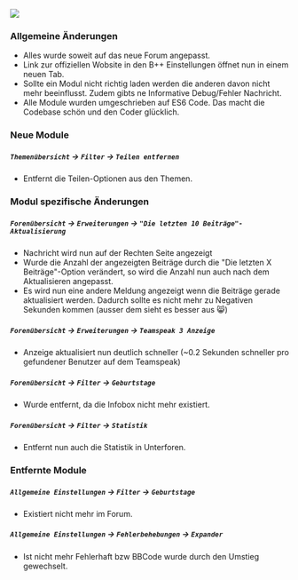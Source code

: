 ![](http://i.imgur.com/XuJvTm2.jpg)

### Allgemeine Änderungen
* Alles wurde soweit auf das neue Forum angepasst.
* Link zur offiziellen Wobsite in den B++ Einstellungen öffnet nun in einem neuen Tab.
* Sollte ein Modul nicht richtig laden werden die anderen davon nicht mehr beeinflusst. Zudem gibts ne Informative Debug/Fehler Nachricht.
* Alle Module wurden umgeschrieben auf ES6 Code. Das macht die Codebase schön und den Coder glücklich.

### Neue Module
##### `Themenübersicht` → `Filter` → `Teilen entfernen`
* Entfernt die Teilen-Optionen aus den Themen.

### Modul spezifische Änderungen
##### `Forenübersicht` → `Erweiterungen` → `"Die letzten 10 Beiträge"-Aktualisierung`
* Nachricht wird nun auf der Rechten Seite angezeigt
* Wurde die Anzahl der angezeigten Beiträge durch die "Die letzten X Beiträge"-Option verändert, so wird die Anzahl nun auch nach dem Aktualisieren angepasst.
* Es wird nun eine andere Meldung angezeigt wenn die Beiträge gerade aktualisiert werden. Dadurch sollte es nicht mehr zu Negativen Sekunden kommen (ausser dem sieht es besser aus :smile_cat:)

##### `Forenübersicht` → `Erweiterungen` → `Teamspeak 3 Anzeige`
* Anzeige aktualisiert nun deutlich schneller (~0.2 Sekunden schneller pro gefundener Benutzer auf dem Teamspeak)

##### `Forenübersicht` → `Filter` → `Geburtstage`
* Wurde entfernt, da die Infobox nicht mehr existiert.

##### `Forenübersicht` → `Filter` → `Statistik`
* Entfernt nun auch die Statistik in Unterforen.

### Entfernte Module
##### `Allgemeine Einstellungen` → `Filter` → `Geburtstage`
* Existiert nicht mehr im Forum.

##### `Allgemeine Einstellungen` → `Fehlerbehebungen` → `Expander`
* Ist nicht mehr Fehlerhaft bzw BBCode wurde durch den Umstieg gewechselt.
